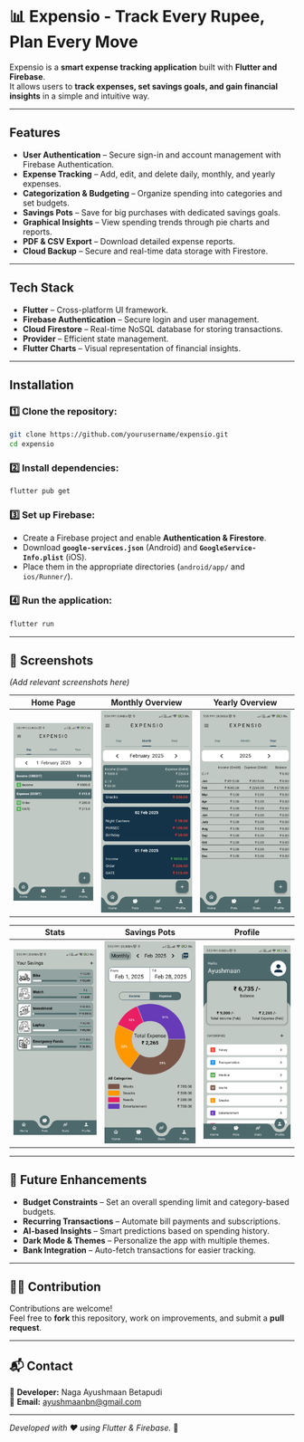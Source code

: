 # 📊 Expensio - Track Every Rupee, Plan Every Move

Expensio is a **smart expense tracking application** built with **Flutter and Firebase**.  
It allows users to **track expenses, set savings goals, and gain financial insights** in a simple and intuitive way.  

---

## **Features**  

- **User Authentication** – Secure sign-in and account management with Firebase Authentication.  
- **Expense Tracking** – Add, edit, and delete daily, monthly, and yearly expenses.  
- **Categorization & Budgeting** – Organize spending into categories and set budgets.  
- **Savings Pots** – Save for big purchases with dedicated savings goals.  
- **Graphical Insights** – View spending trends through pie charts and reports.  
- **PDF & CSV Export** – Download detailed expense reports.  
- **Cloud Backup** – Secure and real-time data storage with Firestore.  
<!-- - **Dark Mode & Themes** – Personalize the app with different themes. -->

---

## **Tech Stack**  

- **Flutter** – Cross-platform UI framework.  
- **Firebase Authentication** – Secure login and user management.  
- **Cloud Firestore** – Real-time NoSQL database for storing transactions.  
- **Provider** – Efficient state management.  
- **Flutter Charts** – Visual representation of financial insights.  
<!-- - **Firebase Storage** – Securely store user-uploaded files. -->

---

## **Installation**  

### **1️⃣ Clone the repository:**  
```sh
git clone https://github.com/yourusername/expensio.git
cd expensio
```

### **2️⃣ Install dependencies:**  
```sh
flutter pub get
```

### **3️⃣ Set up Firebase:**  
- Create a Firebase project and enable **Authentication & Firestore**.  
- Download **`google-services.json`** (Android) and **`GoogleService-Info.plist`** (iOS).  
- Place them in the appropriate directories (`android/app/` and `ios/Runner/`).  

### **4️⃣ Run the application:**  
```sh
flutter run
```

---

## **📸 Screenshots**  

_(Add relevant screenshots here)_  

| Home Page | Monthly Overview | Yearly Overview |
|-----------|------------|-------|
| ![Dashboard](screenshots/flutter_01.png) | ![Add Expense](screenshots/flutter_02.png) | ![Stats](screenshots/flutter_03.png) |

| Stats | Savings Pots | Profile |
|-------------|---------|----------|
| ![Savings Pots](screenshots/flutter_04.png) | ![Profile](screenshots/flutter_05.png) | ![Settings](screenshots/flutter_06.png) |

---

## **🚀 Future Enhancements**  

- **Budget Constraints** – Set an overall spending limit and category-based budgets.  
- **Recurring Transactions** – Automate bill payments and subscriptions.  
- **AI-based Insights** – Smart predictions based on spending history.  
- **Dark Mode & Themes** – Personalize the app with multiple themes.  
- **Bank Integration** – Auto-fetch transactions for easier tracking.  
<!-- - **Multi-Currency Support** – Track expenses in different currencies. -->

---

## **👨‍💻 Contribution**  

Contributions are welcome!  
Feel free to **fork** this repository, work on improvements, and submit a **pull request**.  

---

## **📬 Contact**  

📩 **Developer:** Naga Ayushmaan Betapudi  
📧 **Email:** [ayushmaanbn@gmail.com](mailto:ayushmaanbn@gmail.com)  

---

_Developed with ❤️ using Flutter & Firebase._ 🚀  

